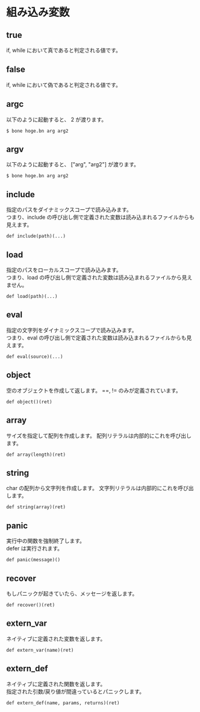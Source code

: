 # 組み込み変数

## true

if, while において真であると判定される値です。

## false

if, while において偽であると判定される値です。

## argc

以下のように起動すると、 2 が渡ります。

```
$ bone hoge.bn arg arg2
```

## argv

以下のように起動すると、 ["arg", "arg2"] が渡ります。

```
$ bone hoge.bn arg arg2
```

## include

指定のパスをダイナミックスコープで読み込みます。  
つまり、include の呼び出し側で定義された変数は読み込まれるファイルからも見えます。

```
def include(path)(...)
```

## load

指定のパスをローカルスコープで読み込みます。  
つまり、load の呼び出し側で定義された変数は読み込まれるファイルから見えません。

```
def load(path)(...)
```

## eval

指定の文字列をダイナミックスコープで読み込みます。  
つまり、eval の呼び出し側で定義された変数は読み込まれるファイルからも見えます。

```
def eval(source)(...)
```

## object

空のオブジェクトを作成して返します。
==, != のみが定義されています。

```
def object()(ret)
```

## array

サイズを指定して配列を作成します。
配列リテラルは内部的にこれを呼び出します。

```
def array(length)(ret)
```

## string

char の配列から文字列を作成します。
文字列リテラルは内部的にこれを呼び出します。

```
def string(array)(ret)
```

## panic

実行中の関数を強制終了します。  
defer は実行されます。

```
def panic(message)()
```

## recover

もしパニックが起きていたら、メッセージを返します。

```
def recover()(ret)
```

## extern_var

ネイティブに定義された変数を返します。

```
def extern_var(name)(ret)
```

## extern_def

ネイティブに定義された関数を返します。  
指定された引数/戻り値が間違っているとパニックします。

```
def extern_def(name, params, returns)(ret)
```
